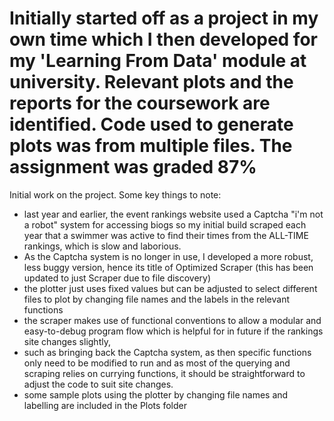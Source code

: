 Initially started off as a project in my own time which I then developed for my 'Learning From Data' module at university. Relevant plots and the reports for the coursework are identified. Code used to generate plots was from multiple files.
The assignment was graded 87%
============================================================================
Initial work on the project. Some key things to note:
- last year and earlier, the event rankings website used a Captcha "i'm not a robot" system for accessing biogs so my initial build scraped each year that a swimmer was active to find their times from the ALL-TIME rankings, which is slow and laborious.
-    As the Captcha system is no longer in use, I developed a more robust, less buggy version, hence its title of Optimized Scraper (this has been updated to just Scraper due to file discovery)
- the plotter just uses fixed values but can be adjusted to select different files to plot by changing file names and the labels in the relevant functions
- the scraper makes use of functional conventions to allow a modular and easy-to-debug program flow which is helpful for in future if the rankings site changes slightly,
-   such as bringing back the Captcha system, as then specific functions only need to be modified to run and as most of the querying and scraping relies on currying functions, it should be straightforward to adjust the code to suit site changes.
- some sample plots using the plotter by changing file names and labelling are included in the Plots folder
